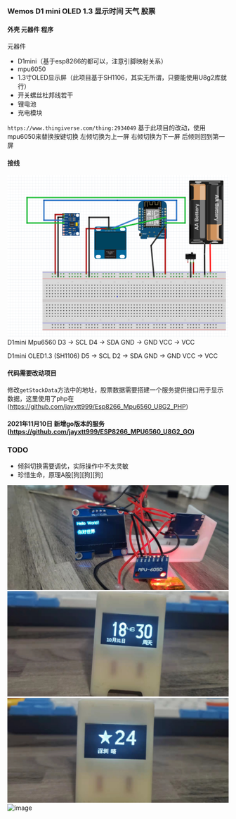 ### Wemos D1 mini OLED 1.3 显示时间 天气 股票
#### 外壳 元器件 程序
元器件
- D1mini（基于esp8266的都可以，注意引脚映射关系）
- mpu6050
- 1.3寸OLED显示屏（此项目基于SH1106，其实无所谓，只要能使用U8g2库就行）
- 开关螺丝杜邦线若干
- 锂电池
- 充电模块

`https://www.thingiverse.com/thing:2934049` 基于此项目的改动，使用mpu6050来替换按键切换
左倾切换为上一屏 右倾切换为下一屏 后倾则回到第一屏

#### 接线
![image](https://github.com/jayxtt999/Esp8266_Mpu6560_U8G2/blob/master/image/20211031193041.png)
D1mini    Mpu6560
D3 -> SCL
D4 -> SDA
GND -> GND
VCC -> VCC

D1mini    OLED1.3 (SH1106)
D5 -> SCL
D2 -> SDA
GND -> GND
VCC -> VCC

#### 代码需要改动项目
修改`getStockData`方法中的地址，股票数据需要搭建一个服务提供接口用于显示数据，这里使用了php在(https://github.com/jayxtt999/Esp8266_Mpu6560_U8G2_PHP)
#### 2021年11月10日 新增go版本的服务 (https://github.com/jayxtt999/ESP8266_MPU6560_U8G2_GO)



### TODO
- 倾斜切换需要调优，实际操作中不太灵敏
- 珍惜生命，原理A股[狗][狗][狗]


![image](https://github.com/jayxtt999/Esp8266_Mpu6560_U8G2/blob/master/image/20211031183837.jpg)
![image](https://github.com/jayxtt999/Esp8266_Mpu6560_U8G2/blob/master/image/20211031183115.jpg)
![image](https://github.com/jayxtt999/Esp8266_Mpu6560_U8G2/blob/master/image/20211031183224.jpg)
![image](https://github.com/jayxtt999/Esp8266_Mpu6560_U8G2/blob/master/image/test.gif)



